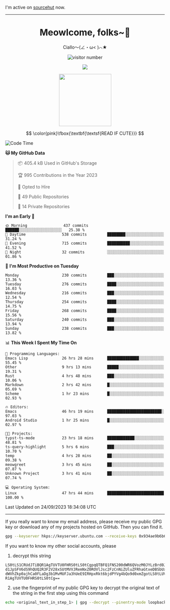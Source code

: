 I'm active on [sourcehut](https://sr.ht/~meow_king/) now. 

---

<div align="center">
  <h1>Meowlcome, folks~👋</h1>
  <p>Ciallo～(∠・ω< )⌒★</p>
</div>

<p align="center">
  <img src="https://count.getloli.com/get/@Ziqi-Yang?theme=rule34" alt="visitor number" />
</p>

<p align="center">
  <img src="https://skillicons.dev/icons?i=rust,c,py,flutter,go,java,js,bash,linux,emacs" />
</p>
<p align="center">
  <img height="165" src="https://github-readme-stats.vercel.app/api?username=Ziqi-Yang&show_icons=true&include_all_commits=true&hide_border=true" />
</p>

$$
\color{pink}\fbox{\textbf{\textsf{READ IF CUTE}}}
$$

<!--START_SECTION:waka-->
![Code Time](http://img.shields.io/badge/Code%20Time-1%2C568%20hrs%2016%20mins-blue)

**🐱 My GitHub Data** 

> 📦 405.4 kB Used in GitHub's Storage 
 > 
> 🏆 995 Contributions in the Year 2023
 > 
> 💼 Opted to Hire
 > 
> 📜 49 Public Repositories 
 > 
> 🔑 14 Private Repositories 
 > 
**I'm an Early 🐤** 

```text
🌞 Morning                437 commits         ██████░░░░░░░░░░░░░░░░░░░   25.38 % 
🌆 Daytime                538 commits         ████████░░░░░░░░░░░░░░░░░   31.24 % 
🌃 Evening                715 commits         ██████████░░░░░░░░░░░░░░░   41.52 % 
🌙 Night                  32 commits          ░░░░░░░░░░░░░░░░░░░░░░░░░   01.86 % 
```
📅 **I'm Most Productive on Tuesday** 

```text
Monday                   230 commits         ███░░░░░░░░░░░░░░░░░░░░░░   13.36 % 
Tuesday                  276 commits         ████░░░░░░░░░░░░░░░░░░░░░   16.03 % 
Wednesday                216 commits         ███░░░░░░░░░░░░░░░░░░░░░░   12.54 % 
Thursday                 254 commits         ████░░░░░░░░░░░░░░░░░░░░░   14.75 % 
Friday                   268 commits         ████░░░░░░░░░░░░░░░░░░░░░   15.56 % 
Saturday                 240 commits         ███░░░░░░░░░░░░░░░░░░░░░░   13.94 % 
Sunday                   238 commits         ███░░░░░░░░░░░░░░░░░░░░░░   13.82 % 
```


📊 **This Week I Spent My Time On** 

```text
💬 Programming Languages: 
Emacs Lisp               26 hrs 28 mins      ██████████████░░░░░░░░░░░   55.45 % 
Other                    9 hrs 13 mins       █████░░░░░░░░░░░░░░░░░░░░   19.31 % 
Rust                     4 hrs 48 mins       ███░░░░░░░░░░░░░░░░░░░░░░   10.06 % 
Markdown                 2 hrs 42 mins       █░░░░░░░░░░░░░░░░░░░░░░░░   05.69 % 
Scheme                   1 hr 23 mins        █░░░░░░░░░░░░░░░░░░░░░░░░   02.93 % 

🔥 Editors: 
Emacs                    46 hrs 19 mins      ████████████████████████░   97.03 % 
Android Studio           1 hr 25 mins        █░░░░░░░░░░░░░░░░░░░░░░░░   02.97 % 

🐱‍💻 Projects: 
typst-ts-mode            23 hrs 18 mins      ████████████░░░░░░░░░░░░░   48.81 % 
ts-query-highlight       5 hrs 6 mins        ███░░░░░░░░░░░░░░░░░░░░░░   10.70 % 
temp                     4 hrs 28 mins       ██░░░░░░░░░░░░░░░░░░░░░░░   09.38 % 
meowgreet                3 hrs 45 mins       ██░░░░░░░░░░░░░░░░░░░░░░░   07.87 % 
Unknown Project          3 hrs 41 mins       ██░░░░░░░░░░░░░░░░░░░░░░░   07.74 % 

💻 Operating System: 
Linux                    47 hrs 44 mins      █████████████████████████   100.00 % 
```


 Last Updated on 24/09/2023 18:34:08 UTC
<!--END_SECTION:waka-->

-----

If you really want to know my email address, please receive my public GPG key or download any of my projects hosted on GitHub. Then you can find it. 
```bash
gpg --keyserver hkps://keyserver.ubuntu.com --receive-keys 0x934ae9b6b6e9ff34
```
If you want to know my other social accounts, please
1) decrypt this string
```
LS0tLS1CRUdJTiBQR1AgTUVTU0FHRS0tLS0tCgpqQTBFQ1FNS200dWR6QVozM0JYLzBrd0JNU0Ru
d1JpSFV6dS9hQUQ2R3F2V28xSUtMVVJRemNxZ0ROVlJsc2FzCnNiZUluZFRhaGtxeDBSbUxEajVq
dWVhZkp0ajhCa0FLaDg3b1MvMUFJa3hUeE9IRHpxRkt6bjdPYVg4bQo9d0xmZgotLS0tLUVORCBQ
R1AgTUVTU0FHRS0tLS0tCg==
```
2) use the fingerprint of my public GPG key to decrypt the original text of the string in the first step using this command
```bash
echo <original_text_in_step_1> | gpg --decrypt --pinentry-mode loopback --armor
```



